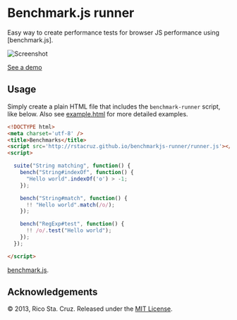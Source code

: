# Benchmark.js runner

Easy way to create performance tests for browser JS performance using 
[benchmark.js].

![Screenshot](http://rstacruz.github.io/benchmarkjs-runner/support/screenshot.png)

[See a demo](http://rstacruz.github.io/benchmarkjs-runner/example.html)

## Usage

Simply create a plain HTML file that includes the `benchmark-runner` script,
like below. Also see [example.html](example.html) for more detailed
examples.

~~~ html
<!DOCTYPE html>
<meta charset='utf-8' />
<title>Benchmarks</title>
<script src='http://rstacruz.github.io/benchmarkjs-runner/runner.js'></script>
<script>

  suite("String matching", function() {
    bench("String#indexOf", function() {
      "Hello world".indexOf('o') > -1;
    });

    bench("String#match", function() {
      !! "Hello world".match(/o/);
    });

    bench("RegExp#test", function() {
      !! /o/.test("Hello world");
    });
  });

</script>
~~~

[benchmark.js](http://benchmarkjs.com/).

## Acknowledgements

© 2013, Rico Sta. Cruz. Released under the [MIT License].

[MIT License]: http://www.opensource.org/licenses/mit-license.php
